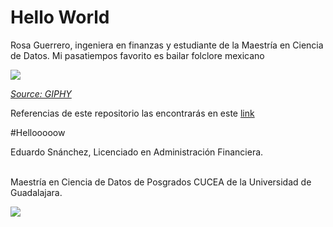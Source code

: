 # Hello World
Rosa Guerrero, ingeniera en finanzas y estudiante de la Maestría en Ciencia de Datos. Mi pasatiempos favorito es bailar folclore mexicano 

![](https://media.giphy.com/media/d48u0Wxgx3DbARKo/giphy.gif)

*[Source: GIPHY](https://media.giphy.com/media/d48u0Wxgx3DbARKo/giphy.gif)*

Referencias de este repositorio las encontrarás en este [link](https://github.com/RosaGuerrero05/Hello/blob/main/Docs/Referencias.md)

#Hellooooow

Eduardo Snánchez, Licenciado en Administración Financiera.

<br>
Maestría en Ciencia de Datos de Posgrados CUCEA de la Universidad de Guadalajara.

![](https://raw.githubusercontent.com/vcuspinera/UDG_MCD_Project_Dev_II/main/actividades/img/MCD_logo.png)
